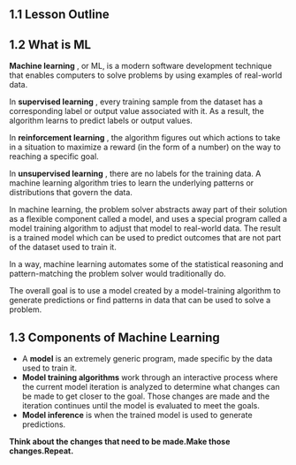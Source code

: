 ## 1.1 Lesson Outline

## 1.2 What is ML

 **Machine learning** , or ML, is a modern software development technique that enables computers to solve problems by using examples of real-world data.

In  **supervised learning** , every training sample from the dataset has a corresponding label or output value associated with it. As a result, the algorithm learns to predict labels or output values.

In  **reinforcement learning** , the algorithm figures out which actions to take in a situation to maximize a reward (in the form of a number) on the way to reaching a specific goal.

In  **unsupervised learning** , there are no labels for the training data. A machine learning algorithm tries to learn the underlying patterns or distributions that govern the data.

In machine learning, the problem solver abstracts away part of their solution as a flexible component called a model, and uses a special program called a model training algorithm to adjust that model to real-world data. The result is a trained model which can be used to predict outcomes that are not part of the dataset used to train it.

In a way, machine learning automates some of the statistical reasoning and pattern-matching the problem solver would traditionally do.

The overall goal is to use a model created by a model-training algorithm to generate predictions or find patterns in data that can be used to solve a problem.

## 1.3 Components of Machine Learning

* A **model** is an extremely generic program, made specific by the data used to train it.
* **Model training algorithms** work through an interactive process where the current model iteration is analyzed to determine what changes can be made to get closer to the goal. Those changes are made and the iteration continues until the model is evaluated to meet the goals.
* **Model inference** is when the trained model is used to generate predictions.

**Think about the changes that need to be made.Make those changes.Repeat.**
